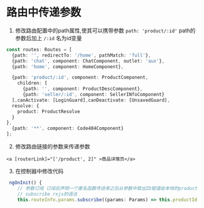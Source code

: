 # 路由中传递参数

1. 修改路由配置中的path属性,使其可以携带参数 `path: 'product/:id'` path的参数后加上 `/:id` 名为id变量

```ts
const routes: Routes = [
  {path: '', redirectTo: '/home', pathMatch: 'full'},
  {path: 'chat', component: ChatComponent, outlet: 'aux'},
  {path: 'home', component: HomeComponent},

  {path: 'product/:id', component: ProductComponent,
    children: [
      {path: '', component: ProductDescComponent},
      {path: 'seller/:id', component: SellerINfoComponent}
  ],canActivate: [LoginGuard],canDeactivate: [UnsavedGuard],
  resolve: {
    product: ProductResolve
  }
},
  {path: '**', component: Code404Component}
];
```

2. 修改路由链接的参数来传递参数

`<a [routerLink]="['/product', 2]" >商品详情页</a>`

3. 在控制器中修改代码

```ts
 ngOnInit() {
    // 参数订阅 订阅后声明一个匿名函数传进来之后从参数中取出ID赋值给本地的product
    // subscribe rxjs的语法
    this.routeInfo.params.subscribe((params: Params) => this.productId = params['id']);
```